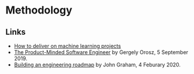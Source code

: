 # Methodology

## Links

-   [How to deliver on machine learning projects](https://blog.insightdatascience.com/how-to-deliver-on-machine-learning-projects-c8d82ce642b0)
-   [The Product-Minded Software Engineer](https://blog.pragmaticengineer.com/the-product-minded-engineer/) by Gergely Orosz, 5 September 2019.
-   [Building an engineering roadmap](https://johngrahamdev.com/Building-An-Engineering-Roadmap/) by John Graham, 4 Feburary 2020. 

